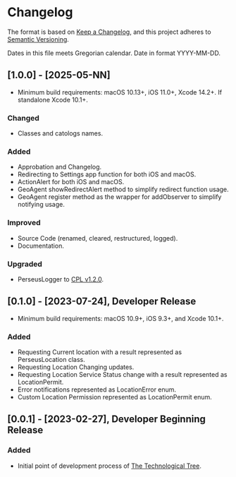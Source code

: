 # Changelog

The format is based on [Keep a Changelog](https://keepachangelog.com/en/1.1.0/),
and this project adheres to [Semantic Versioning](https://semver.org/spec/v2.0.0.html).<br/>

Dates in this file meets Gregorian calendar. Date in format YYYY-MM-DD.

## [1.0.0] - [2025-05-NN]

- Minimum build requirements: macOS 10.13+, iOS 11.0+, Xcode 14.2+. If standalone Xcode 10.1+.

### Changed

- Classes and catologs names.

### Added

- Approbation and Changelog.
- Redirecting to Settings app function for both iOS and macOS.
- ActionAlert for both iOS and macOS.
- GeoAgent showRedirectAlert method to simplify redirect function usage.
- GeoAgent register method as the wrapper for addObserver to simplify notifying usage.

### Improved

- Source Code (renamed, cleared, restructured, logged).
- Documentation.

### Upgraded

- PerseusLogger to [CPL v1.2.0](https://github.com/perseusrealdeal/ConsolePerseusLogger).

## [0.1.0] - [2023-07-24], Developer Release

- Minimum build requirements: macOS 10.9+, iOS 9.3+, and Xcode 10.1+.

### Added

- Requesting Current location with a result represented as PerseusLocation class.
- Requesting Location Changing updates.
- Requesting Location Service Status change with a result represented as LocationPermit.
- Error notifications represented as LocationError enum.
- Custom Location Permission represented as LocationPermit enum.

## [0.0.1] - [2023-02-27], Developer Beginning Release

### Added

- Initial point of development process of [The Technological Tree](https://github.com/perseusrealdeal/TheTechnologicalTree).
